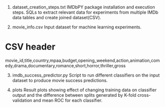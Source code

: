 1. dataset_creation_steps.txt
  IMDbPY package installation and execution steps.
  SQLs to extract relevant data for experiments from multiple IMDb data tables and create joined dataset(CSV).
  
2. movie_info.csv
  Input dataset for machine learning experiments.
  # CSV header
  movie_id,title,country,mpaa,budget,opening_weekend,action,animation,comedy,drama,documentary,romance,short,horror,thriller,gross
  
3. imdb_success_predictor.py
  Script to run different classifiers on the input dataset to produce movie success predictions.
  
4. plots
  Result plots showing effect of changing training data on classifier output and 
  the difference between splits generated by K-fold cross-validation and mean ROC for each classifier.
